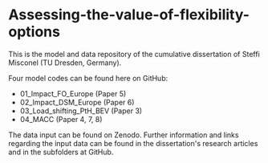 # Assessing-the-value-of-flexibility-options

This is the model and data repository of the cumulative dissertation of Steffi Misconel (TU Dresden, Germany).

Four model codes can be found here on GitHub:

- 01_Impact_FO_Europe (Paper 5)
- 02_Impact_DSM_Europe (Paper 6)
- 03_Load_shifting_PtH_BEV (Paper 3)
- 04_MACC (Paper 4, 7, 8)

The data input can be found on Zenodo.
Further information and links regarding the input data can be found in the dissertation's research articles and in the subfolders at GitHub.

